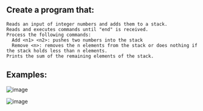 ## Create a program that:

	Reads an input of integer numbers and adds them to a stack.
	Reads and executes commands until "end" is received.
	Process the following commands:
      Add <n1> <n2>: pushes two numbers into the stack
      Remove <n>: removes the n elements from the stack or does nothing if the stack holds less than n elements.
    Prints the sum of the remaining elements of the stack.

## Examples:

![image](https://user-images.githubusercontent.com/45227327/211937303-b9d4220b-5b69-4d03-9985-71de20246878.png)

![image](https://user-images.githubusercontent.com/45227327/211937379-9435a232-b148-4d8a-92ed-d48dbfa3215c.png)
